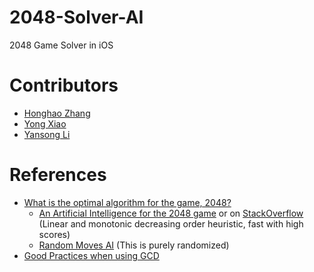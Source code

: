 # 2048-Solver-AI
2048 Game Solver in iOS

# Contributors
* [Honghao Zhang](https://github.com/honghaoz)
* [Yong Xiao](https://github.com/LostZebra)
* [Yansong Li](https://github.com/jindulys)

# References
* [What is the optimal algorithm for the game, 2048?](http://stackoverflow.com/questions/22342854/what-is-the-optimal-algorithm-for-the-game-2048)
  * [An Artificial Intelligence for the 2048 game](http://diaryofatinker.blogspot.it/2014/03/an-artificial-intelligence-for-2048-game.html) or on [StackOverflow](http://stackoverflow.com/a/22674149/3164091) (Linear and monotonic decreasing order heuristic, fast with high scores)
  * [Random Moves AI](http://stackoverflow.com/a/23853848/3164091) (This is purely randomized)
* [Good Practices when using GCD](http://www.cnblogs.com/lee0oo0/p/4224063.html)
